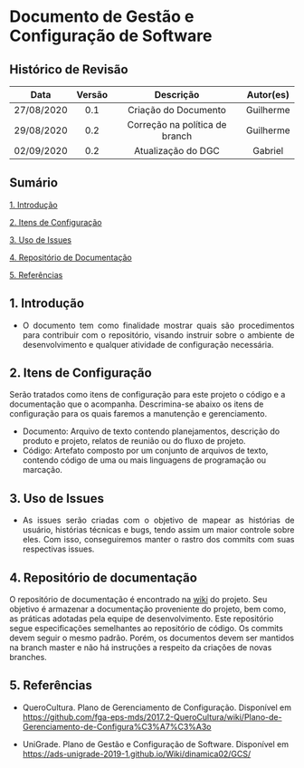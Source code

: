 # Documento de Gestão e Configuração de Software

## Histórico de Revisão

|   Data   |  Versão  |        Descrição       |          Autor(es)          |
|:--------:|:--------:|:----------------------:|:---------------------------:|
|27/08/2020|   0.1    | Criação do Documento        |   Guilherme  |
|29/08/2020|   0.2   | Correção na política de branch       |   Guilherme  |
|02/09/2020|   0.2   | Atualização do DGC       |   Gabriel  |

## Sumário

[1. Introdução](#1-introducao)

[2. Itens de Configuração](#2-itens-de-configuracao)

[3. Uso de Issues](#3-uso-de-issues)

[4. Repositório de Documentação](#4-repositorio-de-documentacao)

[5. Referências](#5-referencias)

## 1. Introdução

* <p align = "justify">O documento tem como finalidade mostrar quais são procedimentos para contribuir com o repositório, visando instruir sobre o ambiente de desenvolvimento e qualquer atividade de configuração necessária.</p>

## 2. Itens de Configuração

Serão tratados como itens de configuração para este projeto o código e a documentação que o acompanha. Descrimina-se abaixo os itens de configuração para os quais faremos a manutenção e gerenciamento.

* Documento: Arquivo de texto contendo planejamentos, descrição do produto e projeto, relatos de reunião ou do fluxo de projeto.
* Código: Artefato composto por um conjunto de arquivos de texto, contendo código de uma ou mais linguagens de programação ou marcação.


## 3. Uso de Issues

* <p align = "justify">As issues serão criadas com o objetivo de mapear as histórias de usuário, histórias técnicas e bugs, tendo assim um maior controle sobre eles. Com isso, conseguiremos manter o rastro dos commits com suas respectivas issues.</p>


## 4. Repositório de documentação

O repositório de documentação é encontrado na [wiki](#https://fga-eps-mds.github.io/2020.1-Grupo6/) do projeto. Seu objetivo é armazenar a documentação proveniente do projeto, bem como, as práticas adotadas pela equipe de desenvolvimento. Este repositório segue especificações semelhantes ao repositório de código. Os commits devem seguir o mesmo padrão. Porém, os documentos devem ser mantidos na branch master e não há instruções a respeito da criações de novas branches.

## 5. Referências

* QueroCultura. Plano de Gerenciamento de Configuração. Disponível em <https://github.com/fga-eps-mds/2017.2-QueroCultura/wiki/Plano-de-Gerenciamento-de-Configura%C3%A7%C3%A3o>

* UniGrade. Plano de Gestão e Configuração de Software. Disponível em <https://ads-unigrade-2019-1.github.io/Wiki/dinamica02/GCS/>
